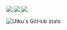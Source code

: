 <p>
  <a href="https://twitter.com/utkusen">
    <img src="https://img.shields.io/twitter/follow/utkusen?style=for-the-badge&label=%40utkusen&logo=twitter&logoColor=00AEFF&labelColor=282A36&color=DD6387">
  </a>
    <a href="https://www.youtube.com/channel/UC694QlZiqtCRW916nozIfnQ">
    <img src="https://img.shields.io/youtube/channel/subscribers/UC694QlZiqtCRW916nozIfnQ?style=for-the-badge&label=%40Utku Sen&logo=youtube&logoColor=00AEFF&labelColor=282A36&color=DD6387">
  </a>
  <a href="https://www.linkedin.com/in/utkusn/">
    <img src="https://img.shields.io/badge/-utku%20sen-blue?style=for-the-badge&logo=Linkedin&logoColor=00AEFF&labelColor=282A36&color=282A36">
  </a>
</p>


![Utku's GitHub stats](https://github-readme-stats.vercel.app/api?username=utkusen&show_icons=true&theme=dracula&count_private=true&hide_border=true)


